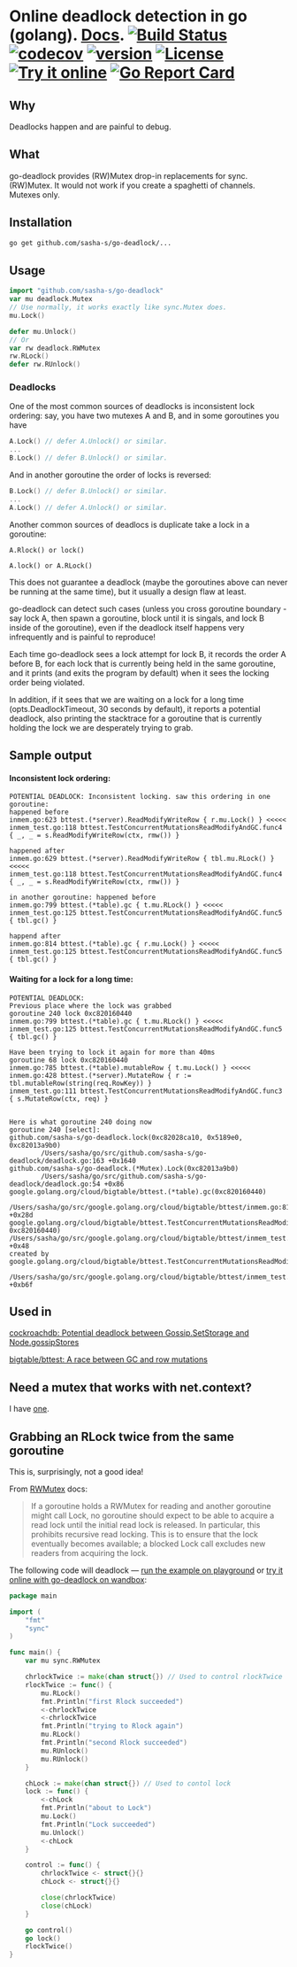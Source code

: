 # Online deadlock detection in go (golang). [Docs](https://godoc.org/github.com/sasha-s/go-deadlock). [![Build Status](https://travis-ci.org/sasha-s/go-deadlock.svg?branch=master)](https://travis-ci.org/sasha-s/go-deadlock) [![codecov](https://codecov.io/gh/sasha-s/go-deadlock/branch/master/graph/badge.svg)](https://codecov.io/gh/sasha-s/go-deadlock) [![version](https://badge.fury.io/gh/sasha-s%2Fgo-deadlock.svg)](https://github.com/sasha-s/go-deadlock/releases) [![License](https://img.shields.io/badge/License-Apache%202.0-blue.svg)](https://opensource.org/licenses/Apache-2.0) [![Try it online](https://img.shields.io/badge/try%20it-online-blue.svg)](https://wandbox.org/permlink/JwnL0GMySBju4SII) [![Go Report Card](https://goreportcard.com/badge/github.com/sasha-s/go-deadlock)](https://goreportcard.com/report/github.com/sasha-s/go-deadlock)

## Why
Deadlocks happen and are painful to debug.

## What
go-deadlock provides (RW)Mutex drop-in replacements for sync.(RW)Mutex.
It would not work if you create a spaghetti of channels.
Mutexes only.

## Installation
```sh
go get github.com/sasha-s/go-deadlock/...
```

## Usage
```go
import "github.com/sasha-s/go-deadlock"
var mu deadlock.Mutex
// Use normally, it works exactly like sync.Mutex does.
mu.Lock()

defer mu.Unlock()
// Or
var rw deadlock.RWMutex
rw.RLock()
defer rw.RUnlock()
```

### Deadlocks
One of the most common sources of deadlocks is inconsistent lock ordering:
say, you have two mutexes A and B, and in some goroutines you have
```go
A.Lock() // defer A.Unlock() or similar.
...
B.Lock() // defer B.Unlock() or similar.
```
And in another goroutine the order of locks is reversed:
```go
B.Lock() // defer B.Unlock() or similar.
...
A.Lock() // defer A.Unlock() or similar.
```

Another common sources of deadlocs is duplicate take a lock in a goroutine:
```
A.Rlock() or lock()

A.lock() or A.RLock()
```

This does not guarantee a deadlock (maybe the goroutines above can never be running at the same time), but it usually a design flaw at least.

go-deadlock can detect such cases (unless you cross goroutine boundary - say lock A, then spawn a goroutine, block until it is singals, and lock B inside of the goroutine), even if the deadlock itself happens very infrequently and is painful to reproduce!

Each time go-deadlock sees a lock attempt for lock B, it records the order A before B, for each lock that is currently being held in the same goroutine, and it prints (and exits the program by default) when it sees the locking order being violated.

In addition, if it sees that we are waiting on a lock for a long time (opts.DeadlockTimeout, 30 seconds by default), it reports a potential deadlock, also printing the stacktrace for a goroutine that is currently holding the lock we are desperately trying to grab.


## Sample output
#### Inconsistent lock ordering:
```
POTENTIAL DEADLOCK: Inconsistent locking. saw this ordering in one goroutine:
happened before
inmem.go:623 bttest.(*server).ReadModifyWriteRow { r.mu.Lock() } <<<<<
inmem_test.go:118 bttest.TestConcurrentMutationsReadModifyAndGC.func4 { _, _ = s.ReadModifyWriteRow(ctx, rmw()) }

happened after
inmem.go:629 bttest.(*server).ReadModifyWriteRow { tbl.mu.RLock() } <<<<<
inmem_test.go:118 bttest.TestConcurrentMutationsReadModifyAndGC.func4 { _, _ = s.ReadModifyWriteRow(ctx, rmw()) }

in another goroutine: happened before
inmem.go:799 bttest.(*table).gc { t.mu.RLock() } <<<<<
inmem_test.go:125 bttest.TestConcurrentMutationsReadModifyAndGC.func5 { tbl.gc() }

happend after
inmem.go:814 bttest.(*table).gc { r.mu.Lock() } <<<<<
inmem_test.go:125 bttest.TestConcurrentMutationsReadModifyAndGC.func5 { tbl.gc() }
```

#### Waiting for a lock for a long time:

```
POTENTIAL DEADLOCK:
Previous place where the lock was grabbed
goroutine 240 lock 0xc820160440
inmem.go:799 bttest.(*table).gc { t.mu.RLock() } <<<<<
inmem_test.go:125 bttest.TestConcurrentMutationsReadModifyAndGC.func5 { tbl.gc() }

Have been trying to lock it again for more than 40ms
goroutine 68 lock 0xc820160440
inmem.go:785 bttest.(*table).mutableRow { t.mu.Lock() } <<<<<
inmem.go:428 bttest.(*server).MutateRow { r := tbl.mutableRow(string(req.RowKey)) }
inmem_test.go:111 bttest.TestConcurrentMutationsReadModifyAndGC.func3 { s.MutateRow(ctx, req) }


Here is what goroutine 240 doing now
goroutine 240 [select]:
github.com/sasha-s/go-deadlock.lock(0xc82028ca10, 0x5189e0, 0xc82013a9b0)
        /Users/sasha/go/src/github.com/sasha-s/go-deadlock/deadlock.go:163 +0x1640
github.com/sasha-s/go-deadlock.(*Mutex).Lock(0xc82013a9b0)
        /Users/sasha/go/src/github.com/sasha-s/go-deadlock/deadlock.go:54 +0x86
google.golang.org/cloud/bigtable/bttest.(*table).gc(0xc820160440)
        /Users/sasha/go/src/google.golang.org/cloud/bigtable/bttest/inmem.go:814 +0x28d
google.golang.org/cloud/bigtable/bttest.TestConcurrentMutationsReadModifyAndGC.func5(0xc82015c760, 0xc820160440)      /Users/sasha/go/src/google.golang.org/cloud/bigtable/bttest/inmem_test.go:125 +0x48
created by google.golang.org/cloud/bigtable/bttest.TestConcurrentMutationsReadModifyAndGC
        /Users/sasha/go/src/google.golang.org/cloud/bigtable/bttest/inmem_test.go:126 +0xb6f
```

## Used in
[cockroachdb: Potential deadlock between Gossip.SetStorage and Node.gossipStores](https://github.com/cockroachdb/cockroach/issues/7972)

[bigtable/bttest: A race between GC and row mutations](https://code-review.googlesource.com#/c/5301/)

## Need a mutex that works with net.context?
I have [one](https://github.com/sasha-s/go-csync).

## Grabbing an RLock twice from the same goroutine
This is, surprisingly, not a good idea!

From [RWMutex](https://golang.org/pkg/sync/#RWMutex) docs:

>If a goroutine holds a RWMutex for reading and another goroutine might call Lock, no goroutine should expect to be able to acquire a read lock until the initial read lock is released. In particular, this prohibits recursive read locking. This is to ensure that the lock eventually becomes available; a blocked Lock call excludes new readers from acquiring the lock.


The following code will deadlock &mdash; [run the example on playground](https://play.golang.org/p/AkL-W63nq5f) or [try it online with go-deadlock on wandbox](https://wandbox.org/permlink/JwnL0GMySBju4SII):
```go
package main

import (
	"fmt"
	"sync"
)

func main() {
	var mu sync.RWMutex

	chrlockTwice := make(chan struct{}) // Used to control rlockTwice
	rlockTwice := func() {
		mu.RLock()
		fmt.Println("first Rlock succeeded")
		<-chrlockTwice
		<-chrlockTwice
		fmt.Println("trying to Rlock again")
		mu.RLock()
		fmt.Println("second Rlock succeeded")
		mu.RUnlock()
		mu.RUnlock()
	}

	chLock := make(chan struct{}) // Used to contol lock
	lock := func() {
		<-chLock
		fmt.Println("about to Lock")
		mu.Lock()
		fmt.Println("Lock succeeded")
		mu.Unlock()
		<-chLock
	}

	control := func() {
		chrlockTwice <- struct{}{}
		chLock <- struct{}{}

		close(chrlockTwice)
		close(chLock)
	}

	go control()
	go lock()
	rlockTwice()
}
```

